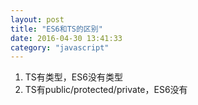 ```yaml
---
layout: post
title: "ES6和TS的区别"
date: 2016-04-30 13:41:33
category: "javascript"
---
```


1. TS有类型，ES6没有类型
2. TS有public/protected/private，ES6没有
